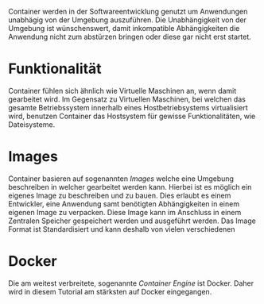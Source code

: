 Container werden in der Softwareentwicklung genutzt um Anwendungen unabhägig von der Umgebung auszuführen. Die Unabhängigkeit von der Umgebung ist wünschenswert, damit inkompatible Abhängigkeiten die Anwendung nicht zum abstürzen bringen oder diese gar nicht erst startet.

# Funktionalität

Container fühlen sich ähnlich wie Virtuelle Maschinen an, wenn damit gearbeitet wird. Im Gegensatz zu Virtuellen Maschinen, bei welchen das gesamte Betriebssystem innerhalb eines Hostbetriebsystems virtualisiert wird, benutzen Container das Hostsystem für gewisse Funktionalitäten, wie Dateisysteme.

# Images

Container basieren auf sogenannten _Images_ welche eine Umgebung beschreiben in welcher gearbeitet werden kann. Hierbei ist es möglich ein eigenes Image zu beschreiben und zu bauen. Dies erlaubt es einem Entwickler, eine Anwendung samt benötigten Abhängigkeiten in einem eigenen Image zu verpacken. Diese Image kann im Anschluss in einem Zentralen Speicher gespeichert werden und ausgeführt werden. Das Image Format ist Standardisiert und kann deshalb von vielen verschiedenen

# Docker

Die am weitest verbreitete, sogenannte _Container Engine_ ist Docker. Daher wird in diesem Tutorial am stärksten auf Docker eingegangen.
